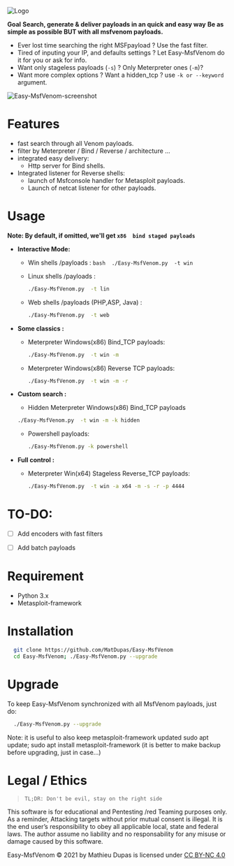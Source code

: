 ![Logo](https://user-images.githubusercontent.com/26366683/137634034-dae33eda-1b59-4ed8-a9ec-597c8a5200e5.png)

**Goal**
**Search, generate & deliver payloads in an quick and easy way**
**Be as simple as possible BUT with all msfvenom payloads.**

* Ever lost time searching the right MSFpayload ? Use the fast filter.
* Tired of inputing your IP, and defaults settings ? Let Easy-MsfVenom do it for you or ask for info.
* Want only stageless  payloads (`-s`) ? Only Meterpreter ones (`-m`)?  
* Want more complex options ? Want a hidden_tcp ? use `-k or --keyword` argument.

![Easy-MsfVenom-screenshot](https://user-images.githubusercontent.com/26366683/137700327-d5e44686-6be7-4214-b8d9-de4edd67b93a.png)


#  Features 
* fast search through all Venom payloads.
* filter by Meterpreter / Bind / Reverse / architecture ... 
* integrated easy delivery:
	- Http server for Bind shells.
* Integrated listener for Reverse shells:
	- launch of Msfconsole handler for Metasploit payloads.
	- Launch of netcat listener for other payloads. 

# Usage

**Note: By default, if omitted, we'll get `x86  bind staged payloads`**

- **Interactive Mode:**
  - Win shells /payloads : ```bash  ./Easy-MsfVenom.py  -t win ```
    
  - Linux shells /payloads :
    ```bash 
    ./Easy-MsfVenom.py  -t lin
    ```
  - Web shells /payloads (PHP,ASP, Java) :
    ```bash 
    ./Easy-MsfVenom.py  -t web
    ```

- **Some classics :**
  - Meterpreter Windows(x86) Bind_TCP payloads:
    ```bash 
    ./Easy-MsfVenom.py  -t win -m
    ```
  - Meterpreter Windows(x86) Reverse TCP payloads:
    ```bash 
    ./Easy-MsfVenom.py  -t win -m -r
    ```


- **Custom search :**
   - Hidden Meterpreter Windows(x86) Bind_TCP payloads
    ```bash 
    ./Easy-MsfVenom.py  -t win -m -k hidden
    ```
  - Powershell payloads:
    ```bash   
    ./Easy-MsfVenom.py -k powershell
    ```
- **Full control :**
  - Meterpreter Win(x64) Stageless Reverse_TCP payloads: 
    ```bash
    ./Easy-MsfVenom.py  -t win -a x64 -m -s -r -p 4444
    ```


# TO-DO:
- [ ] Add encoders with fast filters
- [ ] Add batch payloads

 


# Requirement
* Python 3.x
* Metasploit-framework

# Installation


```bash   
  git clone https://github.com/MatDupas/Easy-MsfVenom
  cd Easy-MsfVenom; ./Easy-MsfVenom.py --upgrade
```



# Upgrade
To keep Easy-MsfVenom synchronized with all MsfVenom payloads, just do:
```bash   
  ./Easy-MsfVenom.py --upgrade
```

Note: it is useful to also keep metasploit-framework updated
sudo apt update; sudo apt install metasploit-framework
(it is better to make  backup before upgrading, just in case...)

# Legal / Ethics
>` TL;DR: Don't be evil, stay on the right side `

This software is for educational and Pentesting /red Teaming purposes only.
As a reminder, Attacking targets without prior mutual consent is illegal. It is the end user’s responsibility to obey all applicable local, state and federal laws. 
The author assume no liability and no responsability for any misuse or damage caused by this software.

Easy-MsfVenom © 2021 by Mathieu Dupas is licensed under [CC BY-NC 4.0](http://creativecommons.org/licenses/by-nc/4.0/?ref=chooser-v1)


